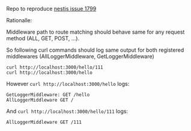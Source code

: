 Repo to reproduce [nestjs issue 1799](https://github.com/nestjs/nest/issues/1799)

Rationalle:

Middleware path to route matching should behave same for any request method (ALL, GET, POST, ...).

So following curl commands should log same output for both registered middlewares (AllLoggerMiddleware, GetLoggerMiddleware)

```
curl http://localhost:3000/hello/111
curl http://localhost:3000/hello

```


However `curl http://localhost:3000/hello` logs:

```
GetLoggerMiddleware: GET /hello
AllLoggerMiddleware GET /
```


And `curl http://localhost:3000/hello/111` logs:

```
AllLoggerMiddleware GET /111
```
